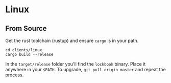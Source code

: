 # Linux

## From Source

Get the rust toolchain (rustup) and ensure `cargo` is in your path.

```
cd clients/linux
cargo build --release
```

In the `target/release` folder you'll find the `lockbook` binary. Place it
anywhere in your `$PATH`. To upgrade, `git pull origin master` and repeat the
process.
